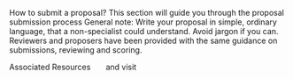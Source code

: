 How to submit a proposal?
This section will guide you through the proposal submission process
General note: Write your proposal in simple, ordinary language, that a non-specialist could understand. Avoid jargon if you can. Reviewers and proposers have been provided with the same guidance on submissions, reviewing and scoring.


Associated Resources
​​
​​
​​
​​
​​
​ and visit 
